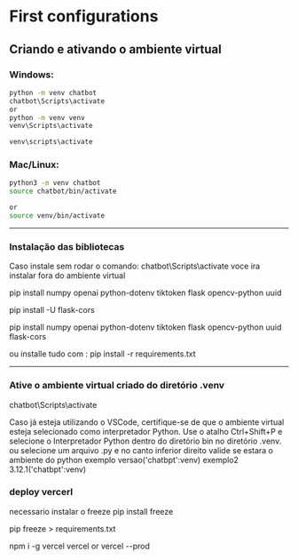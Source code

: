 # First configurations

## Criando e ativando o ambiente virtual

### **Windows:**
```bash
python -m venv chatbot
chatbot\Scripts\activate
or
python -m venv venv
venv\Scripts\activate

venv\scripts\activate


```

### **Mac/Linux:**
```bash
python3 -m venv chatbot
source chatbot/bin/activate

or
source venv/bin/activate

```

---

### Instalação das bibliotecas
Caso instale sem rodar o comando: chatbot\Scripts\activate voce ira instalar fora do ambiente virtual

pip install numpy openai python-dotenv tiktoken flask opencv-python uuid

pip install -U flask-cors

pip install numpy openai python-dotenv tiktoken flask opencv-python uuid flask-cors

ou installe tudo com :
pip install -r requirements.txt

---

### Ative o ambiente virtual criado do diretório .venv

chatbot\Scripts\activate

Caso já esteja utilizando o VSCode, certifique-se de que o ambiente virtual esteja selecionado como interpretador Python. Use o atalho Ctrl+Shift+P e selecione o Interpretador Python dentro do diretório bin no diretório .venv.
ou selecione um arquivo .py e no canto inferior direito valide se estara o ambiente do python exemplo versao('chatbpt':venv) exemplo2 3.12.1('chatbpt':venv)




### deploy vercerl

necessario instalar o freeze
pip install freeze

pip freeze > requirements.txt

npm i -g vercel
vercel
or
vercel --prod


